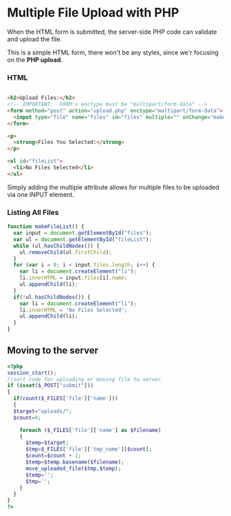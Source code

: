 # Multiple File Upload with PHP
When the HTML form is submitted, the server-side PHP code can validate and upload the file.

This is a simple HTML form, there won't be any styles, since we'r focusing on the **PHP upload**.

### HTML
```HTML

<h2>Upload Files:</h2>
<!-- IMPORTANT:  FORM's enctype must be "multipart/form-data" -->
<form method="post" action="upload.php" enctype="multipart/form-data">
  <input type="file" name="files" id="files" multiple="" onChange="makeFileList();" />
</form>	

<p>
  <strong>Files You Selected:</strong>
</p>

<ul id="fileList">
  <li>No Files Selected</li>
</ul>
```

Simply adding the multiple attribute allows for multiple files to be uploaded via one INPUT element.

### Listing All Files

```JavaScript
function makeFileList() {
  var input = document.getElementById("files");
  var ul = document.getElementById("fileList");
  while (ul.hasChildNodes()) {
    ul.removeChild(ul.firstChild);
  }
  for (var i = 0; i < input.files.length; i++) {
    var li = document.createElement("li");
    li.innerHTML = input.files[i].name;
    ul.appendChild(li);
  }
  if(!ul.hasChildNodes()) {
    var li = document.createElement("li");
    li.innerHTML = 'No Files Selected';
    ul.appendChild(li);
  }
}
```

## Moving to the server 

```PHP
<?php
session_start();
//sort code for uploading or moving file to server
if (isset($_POST["submit"]))
{
  if(count($_FILES['file']['name'])) 
  {        
  $target="uploads/";               
  $count=0;

    foreach ($_FILES['file']['name'] as $filename) 
    {
      $temp=$target;
      $tmp=$_FILES['file']['tmp_name'][$count];
      $count=$count + 1;
      $temp=$temp.basename($filename);
      move_uploaded_file($tmp,$temp);
      $temp='';
      $tmp='';
    }
  }
}
?>
```
